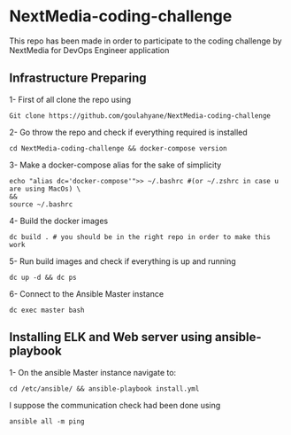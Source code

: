 # NextMedia-coding-challenge
This repo has been made in order to participate to the coding challenge by NextMedia for DevOps Engineer application

## Infrastructure Preparing

1- First of all clone the repo using 
```
Git clone https://github.com/goulahyane/NextMedia-coding-challenge 
```

2- Go throw the repo and check if everything required is installed
```
cd NextMedia-coding-challenge && docker-compose version
```

3- Make a docker-compose alias for the sake of simplicity
```
echo "alias dc='docker-compose'">> ~/.bashrc #(or ~/.zshrc in case u are using MacOs) \
&& 
source ~/.bashrc  
```

4- Build the docker images
```
dc build . # you should be in the right repo in order to make this work
```

5- Run build images and check if everything is up and running  
```
dc up -d && dc ps 
```

6- Connect to the Ansible Master instance
```
dc exec master bash
```

## Installing ELK and Web server using ansible-playbook

1- On the ansible Master instance navigate to:
```
cd /etc/ansible/ && ansible-playbook install.yml
```

I suppose the communication check had been done using 
```
ansible all -m ping 
```



